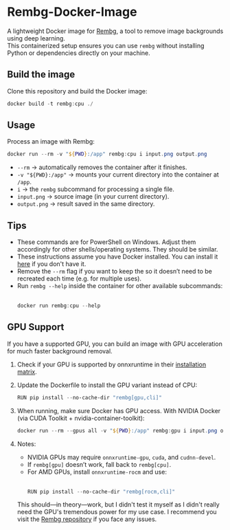 # Rembg-Docker-Image

A lightweight Docker image for [Rembg](https://github.com/danielgatis/rembg), a tool to remove image backgrounds using deep learning.  
This containerized setup ensures you can use `rembg` without installing Python or dependencies directly on your machine.

## Build the image
Clone this repository and build the Docker image:

```powershell
docker build -t rembg:cpu ./
```

## Usage
Process an image with Rembg:

```powershell
docker run --rm -v "${PWD}:/app" rembg:cpu i input.png output.png
```

- `--rm` → automatically removes the container after it finishes.
- `-v "${PWD}:/app"` → mounts your current directory into the container at `/app`.
- `i` → the `rembg` subcommand for processing a single file.
- `input.png` → source image (in your current directory).
- `output.png` → result saved in the same directory.

## Tips
- These commands are for PowerShell on Windows. Adjust them accordingly for other shells/operating systems. They should be similar.
- These instructions assume you have Docker installed. You can install it [here](https://docs.docker.com/get-docker/) if you don't have it.
- Remove the `--rm` flag if you want to keep the so it doesn’t need to be recreated each time (e.g. for multiple uses).
- Run `rembg --help` inside the container for other available subcommands:
    <br><br>
    ```powershell
    docker run rembg:cpu --help
    ```

## GPU Support
If you have a supported GPU, you can build an image with GPU acceleration for much faster background removal.

1. Check if your GPU is supported by onnxruntime in their [installation matrix](https://onnxruntime.ai/docs/execution-providers/).
2. Update the Dockerfile to install the GPU variant instead of CPU:
    ```powershell
    RUN pip install --no-cache-dir "rembg[gpu,cli]"
    ```

3. When running, make sure Docker has GPU access. With NVIDIA Docker (via CUDA Toolkit + nvidia-container-toolkit):
    ```powershell
    docker run --rm --gpus all -v "${PWD}:/app" rembg:gpu i input.png output.png
    ```

4. Notes:
    - NVIDIA GPUs may require `onnxruntime-gpu`, `cuda`, and `cudnn-devel`.
    - If `rembg[gpu]` doesn’t work, fall back to `rembg[cpu]`.
    - For AMD GPUs, install `onnxruntime-rocm` and use:
    <br><br>
        ```powershell
        RUN pip install --no-cache-dir "rembg[rocm,cli]"
        ```
    This should—in theory—work, but I didn't test it myself as I didn't really need the GPU's tremendous power for my use case.
    I recommend you visit the [Rembg repository](https://github.com/danielgatis/rembg) if you face any issues.